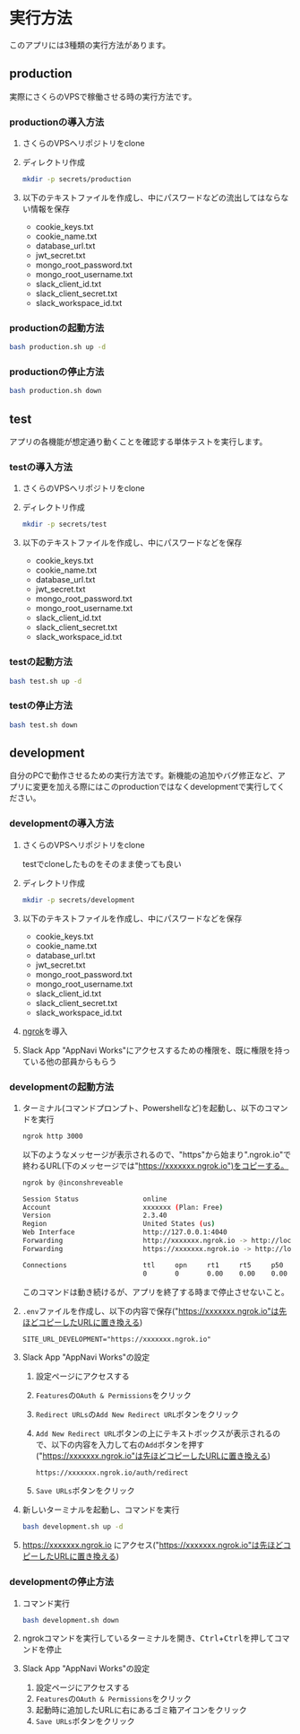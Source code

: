 # 実行方法

このアプリには3種類の実行方法があります。

## production

実際にさくらのVPSで稼働させる時の実行方法です。

### productionの導入方法

1. さくらのVPSへリポジトリをclone
2. ディレクトリ作成

    ```sh
    mkdir -p secrets/production
    ```

3. 以下のテキストファイルを作成し、中にパスワードなどの流出してはならない情報を保存
   - cookie_keys.txt
   - cookie_name.txt
   - database_url.txt
   - jwt_secret.txt
   - mongo_root_password.txt
   - mongo_root_username.txt
   - slack_client_id.txt
   - slack_client_secret.txt
   - slack_workspace_id.txt

### productionの起動方法

```sh
bash production.sh up -d
```

### productionの停止方法

```sh
bash production.sh down
```

## test

アプリの各機能が想定通り動くことを確認する単体テストを実行します。

### testの導入方法

1. さくらのVPSへリポジトリをclone
2. ディレクトリ作成

    ```sh
    mkdir -p secrets/test
    ```

3. 以下のテキストファイルを作成し、中にパスワードなどを保存
   - cookie_keys.txt
   - cookie_name.txt
   - database_url.txt
   - jwt_secret.txt
   - mongo_root_password.txt
   - mongo_root_username.txt
   - slack_client_id.txt
   - slack_client_secret.txt
   - slack_workspace_id.txt

### testの起動方法

```sh
bash test.sh up -d
```

### testの停止方法

```sh
bash test.sh down
```

## development

自分のPCで動作させるための実行方法です。新機能の追加やバグ修正など、アプリに変更を加える際にはこのproductionではなくdevelopmentで実行してください。

### developmentの導入方法

1. さくらのVPSへリポジトリをclone

    testでcloneしたものをそのまま使っても良い

2. ディレクトリ作成

    ```sh
    mkdir -p secrets/development
    ```

3. 以下のテキストファイルを作成し、中にパスワードなどを保存
   - cookie_keys.txt
   - cookie_name.txt
   - database_url.txt
   - jwt_secret.txt
   - mongo_root_password.txt
   - mongo_root_username.txt
   - slack_client_id.txt
   - slack_client_secret.txt
   - slack_workspace_id.txt
4. [ngrok](https://ngrok.com/)を導入
5. Slack App "AppNavi Works"にアクセスするための権限を、既に権限を持っている他の部員からもらう

### developmentの起動方法

1. ターミナル(コマンドプロンプト、Powershellなど)を起動し、以下のコマンドを実行

    ```sh
    ngrok http 3000
    ```

    以下のようなメッセージが表示されるので、"https"から始まり".ngrok.io"で終わるURL(下のメッセージでは"https://xxxxxxx.ngrok.io")をコピーする。

    ```sh
    ngrok by @inconshreveable
    
    Session Status                online
    Account                       xxxxxxx (Plan: Free)
    Version                       2.3.40
    Region                        United States (us)
    Web Interface                 http://127.0.0.1:4040
    Forwarding                    http://xxxxxxx.ngrok.io -> http://localhost:3000
    Forwarding                    https://xxxxxxx.ngrok.io -> http://localhost:3000

    Connections                   ttl     opn     rt1     rt5     p50     p90     
                                  0       0       0.00    0.00    0.00    0.00    
    ```

    このコマンドは動き続けるが、アプリを終了する時まで停止させないこと。

2. `.env`ファイルを作成し、以下の内容で保存("https://xxxxxxx.ngrok.io"は先ほどコピーしたURLに置き換える)

    ```.env
    SITE_URL_DEVELOPMENT="https://xxxxxxx.ngrok.io"
    ```

3. Slack App "AppNavi Works"の設定
   1. 設定ページにアクセスする
   2. `Features`の`OAuth & Permissions`をクリック
   3. `Redirect URLs`の`Add New Redirect URL`ボタンをクリック
   4. `Add New Redirect URL`ボタンの上にテキストボックスが表示されるので、以下の内容を入力して右の`Add`ボタンを押す("https://xxxxxxx.ngrok.io"は先ほどコピーしたURLに置き換える)

      ```txt
      https://xxxxxxx.ngrok.io/auth/redirect
      ```

   5. `Save URLs`ボタンをクリック
4. 新しいターミナルを起動し、コマンドを実行

    ```sh
    bash development.sh up -d
    ```

5. https://xxxxxxx.ngrok.io にアクセス("https://xxxxxxx.ngrok.io"は先ほどコピーしたURLに置き換える)

### developmentの停止方法

1. コマンド実行

    ```sh
    bash development.sh down
    ```

2. ngrokコマンドを実行しているターミナルを開き、<kbd>Ctrl</kbd>+<kbd>Ctrl</kbd>を押してコマンドを停止
3. Slack App "AppNavi Works"の設定
   1. 設定ページにアクセスする
   2. `Features`の`OAuth & Permissions`をクリック
   3. 起動時に追加したURLに右にあるゴミ箱アイコンをクリック
   4. `Save URLs`ボタンをクリック

